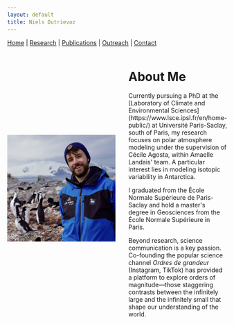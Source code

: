 ```yaml
---
layout: default
title: Niels Dutrievoz
---
```



[Home](/) | [Research](/research) | [Publications](/publications) |  [Outreach](/outreach) |  [Contact](/contact)



<div style="display: flex; align-items: center; gap: 30px;">
  <img src="images/profile.jpg" alt="My Photo" style="width: 250px;">
  <div>
    <h1>About Me</h1>
    <p>Currently pursuing a PhD at the [Laboratory of Climate and Environmental Sciences](https://www.lsce.ipsl.fr/en/home-public/) at Université Paris-Saclay, south of Paris, my research focuses on polar atmosphere modeling under the supervision of Cécile Agosta, within Amaelle Landais' team. A particular interest lies in modeling isotopic variability in Antarctica.</p>
    <p>I graduated from the École Normale Supérieure de Paris-Saclay and hold a master's degree in Geosciences from the École Normale Supérieure in Paris.</p>
    <p>Beyond research, science communication is a key passion. Co-founding the popular science channel <em>Ordres de grandeur</em> (Instagram, TikTok) has provided a platform to explore orders of magnitude—those staggering contrasts between the infinitely large and the infinitely small that shape our understanding of the world.</p>
  </div>
</div>
